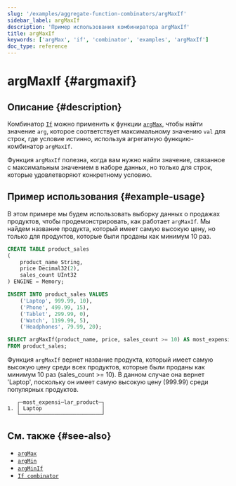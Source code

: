 ```yaml
---
slug: '/examples/aggregate-function-combinators/argMaxIf'
sidebar_label: argMaxIf
description: 'Пример использования комбиниратора argMaxIf'
title: argMaxIf
keywords: ['argMax', 'if', 'combinator', 'examples', 'argMaxIf']
doc_type: reference
---
```

# argMaxIf {#argmaxif}

## Описание {#description}

Комбинатор [`If`](/sql-reference/aggregate-functions/combinators#-if) можно применить к функции [`argMax`](/sql-reference/aggregate-functions/reference/argmax), чтобы найти значение `arg`, которое соответствует максимальному значению `val` для строк, где условие истинно, используя агрегатную функцию-комбинатор `argMaxIf`.

Функция `argMaxIf` полезна, когда вам нужно найти значение, связанное с максимальным значением в наборе данных, но только для строк, которые удовлетворяют конкретному условию.

## Пример использования {#example-usage}

В этом примере мы будем использовать выборку данных о продажах продуктов, чтобы продемонстрировать, как работает `argMaxIf`. Мы найдем название продукта, который имеет самую высокую цену, но только для продуктов, которые были проданы как минимум 10 раз.

```sql title="Query"
CREATE TABLE product_sales
(
    product_name String,
    price Decimal32(2),
    sales_count UInt32
) ENGINE = Memory;

INSERT INTO product_sales VALUES
    ('Laptop', 999.99, 10),
    ('Phone', 499.99, 15),
    ('Tablet', 299.99, 0),
    ('Watch', 1199.99, 5),
    ('Headphones', 79.99, 20);

SELECT argMaxIf(product_name, price, sales_count >= 10) AS most_expensive_popular_product
FROM product_sales;
```

Функция `argMaxIf` вернет название продукта, который имеет самую высокую цену среди всех продуктов, которые были проданы как минимум 10 раз (sales_count >= 10). В данном случае она вернет 'Laptop', поскольку он имеет самую высокую цену (999.99) среди популярных продуктов.

```response title="Response"
   ┌─most_expensi⋯lar_product─┐
1. │ Laptop                   │
   └──────────────────────────┘
```

## См. также {#see-also}
- [`argMax`](/sql-reference/aggregate-functions/reference/argmax)
- [`argMin`](/sql-reference/aggregate-functions/reference/argmin)
- [`argMinIf`](/examples/aggregate-function-combinators/argMinIf)
- [`If combinator`](/sql-reference/aggregate-functions/combinators#-if)
